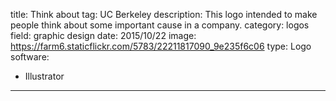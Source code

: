 title: Think about
tag: UC Berkeley
description: This logo intended to make people think about some important cause in a company.
category: logos
field: graphic design
date: 2015/10/22
image: https://farm6.staticflickr.com/5783/22211817090_9e235f6c06
type: Logo
software:
- Illustrator
---